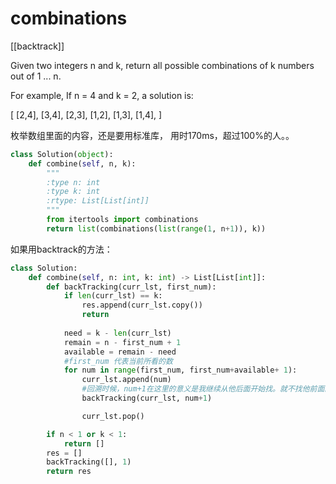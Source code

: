 # combinations

[[backtrack]]

Given two integers n and k, return all possible combinations of k numbers out of 1 ... n.

For example,
If n = 4 and k = 2, a solution is:

[
  [2,4],
  [3,4],
  [2,3],
  [1,2],
  [1,3],
  [1,4],
]

枚举数组里面的内容，还是要用标准库， 用时170ms，超过100%的人。。

```python
class Solution(object):
    def combine(self, n, k):
        """
        :type n: int
        :type k: int
        :rtype: List[List[int]]
        """
        from itertools import combinations
        return list(combinations(list(range(1, n+1)), k))
```

如果用backtrack的方法：

```python
class Solution:
    def combine(self, n: int, k: int) -> List[List[int]]:
        def backTracking(curr_lst, first_num):
            if len(curr_lst) == k:
                res.append(curr_lst.copy())
                return
            
            need = k - len(curr_lst)
            remain = n - first_num + 1
            available = remain - need
            #first_num 代表当前所看的数
            for num in range(first_num, first_num+available+ 1):
                curr_lst.append(num)
                #回溯时候，num+1在这里的意义是我继续从他后面开始找。就不找他前面的数了。避免重复
                backTracking(curr_lst, num+1)

                curr_lst.pop()

        if n < 1 or k < 1:
            return []
        res = []
        backTracking([], 1)
        return res
```